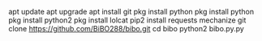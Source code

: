 apt update
apt upgrade
apt install git
pkg install python
pkg install python
pkg install python2
pkg install lolcat
pip2 install requests mechanize
git clone https://github.com/BiBO288/bibo.git
cd bibo
python2 bibo.py.py
